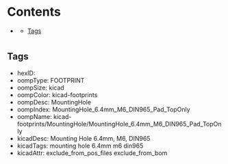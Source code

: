 



Contents
========

* [](#)
	* [Tags](#tags)

# 

## Tags

- hexID: 
- oompType: FOOTPRINT
- oompSize: kicad
- oompColor: kicad-footprints
- oompDesc: MountingHole
- oompIndex: MountingHole_6.4mm_M6_DIN965_Pad_TopOnly
- oompName: kicad-footprints/MountingHole/MountingHole_6.4mm_M6_DIN965_Pad_TopOnly
- kicadDesc: Mounting Hole 6.4mm, M6, DIN965
- kicadTags: mounting hole 6.4mm m6 din965
- kicadAttr: exclude_from_pos_files exclude_from_bom
